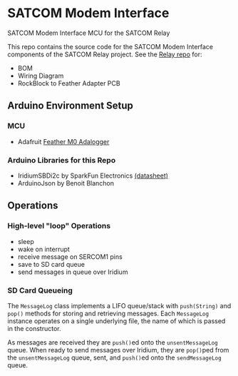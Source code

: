 # SATCOM Modem Interface

SATCOM Modem Interface MCU for the SATCOM Relay

This repo contains the source code for the SATCOM Modem Interface components of the SATCOM Relay project. See the [Relay repo](https://github.com/IQTLabs/satcom-relay) for:
- BOM
- Wiring Diagram
- RockBlock to Feather Adapter PCB

## Arduino Environment Setup

### MCU
- Adafruit [Feather M0 Adalogger](https://www.adafruit.com/product/2796) 

### Arduino Libraries for this Repo

- IridiumSBDi2c by SparkFun Electronics [(datasheet)](https://docs.rockblock.rock7.com/docs/connectors)
- ArduinoJson by Benoit Blanchon

## Operations

### High-level "loop" Operations

- sleep
- wake on interrupt
- receive message on SERCOM1 pins
- save to SD card queue
- send messages in queue over Iridium

### SD Card Queueing

The `MessageLog` class implements a LIFO queue/stack with `push(String)` and
`pop()` methods for storing and retrieving messages. Each `MessageLog` instance
operates on a single underlying file, the name of which is passed in the
constructor.

As messages are received they are `push()`ed onto the `unsentMessageLog` queue.
When ready to send messages over Iridium, they are `pop()`ped from the
`unsentMessageLog` queue, sent, and `push()`ed onto the `sendMessageLog` queue.
